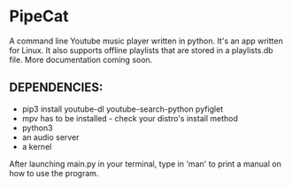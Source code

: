 # PipeCat
A command line Youtube music player written in python. It's an app written for Linux. It also supports offline playlists that are stored in a playlists.db file. More documentation coming soon.

<h2>
DEPENDENCIES:
</h2>
<ul>
  <li>pip3 install youtube-dl youtube-search-python pyfiglet</li>
  <li>mpv has to be installed - check your distro's install method</li>
  <li>python3</li>
  <li>an audio server</li>
  <li>a kernel</li>
</ul>

After launching main.py in your terminal, type in 'man' to print a manual on how to use the program.
